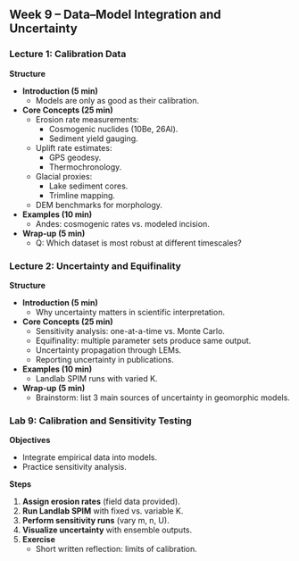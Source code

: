 
## Week 9 – Data–Model Integration and Uncertainty

### Lecture 1: Calibration Data
**Structure**
- **Introduction (5 min)**
  - Models are only as good as their calibration.
- **Core Concepts (25 min)**
  - Erosion rate measurements:
    - Cosmogenic nuclides (10Be, 26Al).
    - Sediment yield gauging.
  - Uplift rate estimates:
    - GPS geodesy.
    - Thermochronology.
  - Glacial proxies:
    - Lake sediment cores.
    - Trimline mapping.
  - DEM benchmarks for morphology.
- **Examples (10 min)**
  - Andes: cosmogenic rates vs. modeled incision.
- **Wrap-up (5 min)**
  - Q: Which dataset is most robust at different timescales?

### Lecture 2: Uncertainty and Equifinality
**Structure**
- **Introduction (5 min)**
  - Why uncertainty matters in scientific interpretation.
- **Core Concepts (25 min)**
  - Sensitivity analysis: one-at-a-time vs. Monte Carlo.
  - Equifinality: multiple parameter sets produce same output.
  - Uncertainty propagation through LEMs.
  - Reporting uncertainty in publications.
- **Examples (10 min)**
  - Landlab SPIM runs with varied K.
- **Wrap-up (5 min)**
  - Brainstorm: list 3 main sources of uncertainty in geomorphic models.

### Lab 9: Calibration and Sensitivity Testing
**Objectives**
- Integrate empirical data into models.
- Practice sensitivity analysis.

**Steps**
1. **Assign erosion rates** (field data provided).
2. **Run Landlab SPIM** with fixed vs. variable K.
3. **Perform sensitivity runs** (vary m, n, U).
4. **Visualize uncertainty** with ensemble outputs.
5. **Exercise**
   - Short written reflection: limits of calibration.